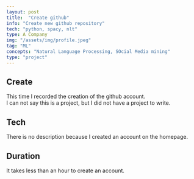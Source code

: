 ```yaml
---
layout: post
title:  "Create github"
info: "Create new github repository"
tech: "python, spacy, nlt"
type: A Company
img: "/assets/img/profile.jpeg" 
tag: "ML"
concepts: "Natural Language Processing, SOcial Media mining"
type: "project"
---
```


## Create 
This time I recorded the creation of the github account.  
I can not say this is a project, but I did not have a project to write.  

## Tech
There is no description because I created an account on the homepage.  

## Duration
It takes less than an hour to create an account.

